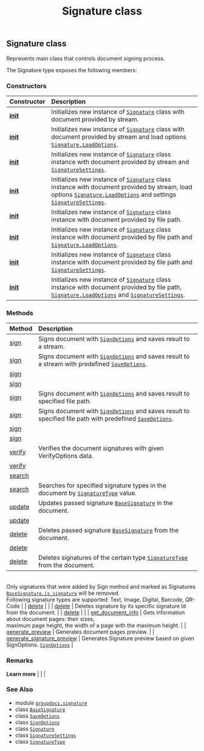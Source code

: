 ﻿---
title: Signature class
second_title: GroupDocs.Signature for Python via .NET API References
description: 
type: docs
url: /python-net/groupdocs.signature/signature/
is_root: false
weight: 100
---

## Signature class

Represents main class that controls document signing process.

The Signature type exposes the following members:

### Constructors
| Constructor | Description |
| :- | :- |
| [__init__](/signature/python-net/groupdocs.signature/signature/__init__/#io.RawIOBase) | Initializes new instance of [`Signature`](/signature/python-net/groupdocs.signature/signature) class with document provided by stream. |
| [__init__](/signature/python-net/groupdocs.signature/signature/__init__/#io.RawIOBase-groupdocs.signature.options.LoadOptions) | Initializes new instance of [`Signature`](/signature/python-net/groupdocs.signature/signature) class with document provided by stream and load options [`Signature.LoadOptions`](/signature/python-net/groupdocs.signature/signature). |
| [__init__](/signature/python-net/groupdocs.signature/signature/__init__/#io.RawIOBase-groupdocs.signature.SignatureSettings) | Initializes new instance of [`Signature`](/signature/python-net/groupdocs.signature/signature) class instance with document provided by stream and [`SignatureSettings`](/signature/python-net/groupdocs.signature/signaturesettings). |
| [__init__](/signature/python-net/groupdocs.signature/signature/__init__/#io.RawIOBase-groupdocs.signature.options.LoadOptions-groupdocs.signature.SignatureSettings) | Initializes new instance of [`Signature`](/signature/python-net/groupdocs.signature/signature) class instance with document provided by stream, load options [`Signature.LoadOptions`](/signature/python-net/groupdocs.signature/signature) and settings [`SignatureSettings`](/signature/python-net/groupdocs.signature/signaturesettings). |
| [__init__](/signature/python-net/groupdocs.signature/signature/__init__/#str) | Initializes new instance of [`Signature`](/signature/python-net/groupdocs.signature/signature) class instance with document provided by file path. |
| [__init__](/signature/python-net/groupdocs.signature/signature/__init__/#str-groupdocs.signature.options.LoadOptions) | Initializes new instance of [`Signature`](/signature/python-net/groupdocs.signature/signature) class instance with document provided by file path and [`Signature.LoadOptions`](/signature/python-net/groupdocs.signature/signature). |
| [__init__](/signature/python-net/groupdocs.signature/signature/__init__/#str-groupdocs.signature.SignatureSettings) | Initializes new instance of [`Signature`](/signature/python-net/groupdocs.signature/signature) class instance with document provided by file path and [`SignatureSettings`](/signature/python-net/groupdocs.signature/signaturesettings). |
| [__init__](/signature/python-net/groupdocs.signature/signature/__init__/#str-groupdocs.signature.options.LoadOptions-groupdocs.signature.SignatureSettings) | Initializes new instance of [`Signature`](/signature/python-net/groupdocs.signature/signature) class instance with document provided by file path, [`Signature.LoadOptions`](/signature/python-net/groupdocs.signature/signature) and [`SignatureSettings`](/signature/python-net/groupdocs.signature/signaturesettings). |


### Methods
| Method | Description |
| :- | :- |
| [sign](/signature/python-net/groupdocs.signature/signature/sign/#io.RawIOBase-groupdocs.signature.options.SignOptions) | Signs document with [`SignOptions`](/signature/python-net/groupdocs.signature.options/signoptions) and saves result to a stream. |
| [sign](/signature/python-net/groupdocs.signature/signature/sign/#io.RawIOBase-groupdocs.signature.options.SignOptions-groupdocs.signature.options.SaveOptions) | Signs document with [`SignOptions`](/signature/python-net/groupdocs.signature.options/signoptions) and saves result to a stream with predefined [`SaveOptions`](/signature/python-net/groupdocs.signature.options/saveoptions). |
| [sign](/signature/python-net/groupdocs.signature/signature/sign/#io.RawIOBase-System.Collections.Generic.List<GroupDocs.Signature.Options.SignOptions>) |  |
| [sign](/signature/python-net/groupdocs.signature/signature/sign/#io.RawIOBase-System.Collections.Generic.List<GroupDocs.Signature.Options.SignOptions>-groupdocs.signature.options.SaveOptions) |  |
| [sign](/signature/python-net/groupdocs.signature/signature/sign/#str-groupdocs.signature.options.SignOptions) | Signs document with [`SignOptions`](/signature/python-net/groupdocs.signature.options/signoptions) and saves result to specified file path. |
| [sign](/signature/python-net/groupdocs.signature/signature/sign/#str-groupdocs.signature.options.SignOptions-groupdocs.signature.options.SaveOptions) | Signs document with [`SignOptions`](/signature/python-net/groupdocs.signature.options/signoptions) and saves result to specified file path with predefined [`SaveOptions`](/signature/python-net/groupdocs.signature.options/saveoptions). |
| [sign](/signature/python-net/groupdocs.signature/signature/sign/#str-System.Collections.Generic.List<GroupDocs.Signature.Options.SignOptions>) |  |
| [sign](/signature/python-net/groupdocs.signature/signature/sign/#str-System.Collections.Generic.List<GroupDocs.Signature.Options.SignOptions>-groupdocs.signature.options.SaveOptions) |  |
| [verify](/signature/python-net/groupdocs.signature/signature/verify/#groupdocs.signature.options.VerifyOptions) | Verifies the document signatures with given VerifyOptions data. |
| [verify](/signature/python-net/groupdocs.signature/signature/verify/#System.Collections.Generic.List<GroupDocs.Signature.Options.VerifyOptions>) |  |
| [search](/signature/python-net/groupdocs.signature/signature/search/#System.Collections.Generic.List<GroupDocs.Signature.Options.SearchOptions>) |  |
| [search](/signature/python-net/groupdocs.signature/signature/search/#list) | Searches for specified signature types in the document by [`SignatureType`](/signature/python-net/groupdocs.signature.domain/signaturetype) value. |
| [update](/signature/python-net/groupdocs.signature/signature/update/#groupdocs.signature.domain.BaseSignature) | Updates passed signature [`BaseSignature`](/signature/python-net/groupdocs.signature.domain/basesignature) in the document. |
| [update](/signature/python-net/groupdocs.signature/signature/update/#System.Collections.Generic.List<GroupDocs.Signature.Domain.BaseSignature>) |  |
| [delete](/signature/python-net/groupdocs.signature/signature/delete/#groupdocs.signature.domain.BaseSignature) | Deletes passed signature [`BaseSignature`](/signature/python-net/groupdocs.signature.domain/basesignature) from the document. |
| [delete](/signature/python-net/groupdocs.signature/signature/delete/#System.Collections.Generic.List<GroupDocs.Signature.Domain.BaseSignature>) |  |
| [delete](/signature/python-net/groupdocs.signature/signature/delete/#groupdocs.signature.domain.SignatureType) | Deletes signatures of the certain type [`SignatureType`](/signature/python-net/groupdocs.signature.domain/signaturetype) from the document.
<br/>Only signatures that were added by Sign method and marked as Signatures [`BaseSignature.is_signature`](/signature/python-net/groupdocs.signature.domain/basesignature#is_signature)  will be removed.
<br/>Following signature types are supported: Text, Image, Digital, Barcode, QR-Code |
| [delete](/signature/python-net/groupdocs.signature/signature/delete/#System.Collections.Generic.List<GroupDocs.Signature.Domain.SignatureType>) |  |
| [delete](/signature/python-net/groupdocs.signature/signature/delete/#str) | Deletes signature by its specific signature Id from the document. |
| [delete](/signature/python-net/groupdocs.signature/signature/delete/#System.Collections.Generic.List<string>) |  |
| [get_document_info](/signature/python-net/groupdocs.signature/signature/get_document_info/#) | Gets information about document pages: their sizes,
<br/>maximum page height, the width of a page with the maximum height. |
| [generate_preview](/signature/python-net/groupdocs.signature/signature/generate_preview/#groupdocs.signature.options.PreviewOptions) | Generates document pages preview. |
| [generate_signature_preview](/signature/python-net/groupdocs.signature/signature/generate_signature_preview/#groupdocs.signature.options.PreviewSignatureOptions) | Generates Signature preview based on given SignOptions. [`SignOptions`](/signature/python-net/groupdocs.signature.options/signoptions) |



### Remarks 


**Learn more** |
|
 |

### See Also
* module [`groupdocs.signature`](..)
* class [`BaseSignature`](/signature/python-net/groupdocs.signature.domain/basesignature)
* class [`SaveOptions`](/signature/python-net/groupdocs.signature.options/saveoptions)
* class [`SignOptions`](/signature/python-net/groupdocs.signature.options/signoptions)
* class [`Signature`](/signature/python-net/groupdocs.signature/signature)
* class [`SignatureSettings`](/signature/python-net/groupdocs.signature/signaturesettings)
* class [`SignatureType`](/signature/python-net/groupdocs.signature.domain/signaturetype)
